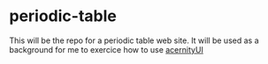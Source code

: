 # periodic-table
This will be the repo for a periodic table web site. It will be used as a background for me to exercice how to use [acernityUI](https://ui.aceternity.com/)
